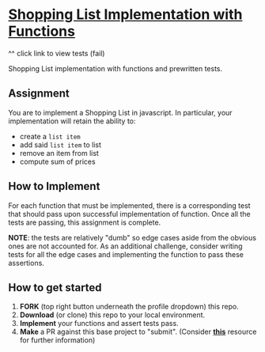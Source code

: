 # [Shopping List Implementation with Functions](https://fewdmaterials.github.io/JSR_Shopping_List_Functions/)
^^ click link to view tests (fail)

Shopping List implementation with functions and prewritten tests.

## Assignment

You are to implement a Shopping List in javascript. In particular, your implementation will retain the ability to:

* create a `list item`
* add said `list item` to list
* remove an item from list
* compute sum of prices

## How to Implement

For each function that must be implemented, there is a corresponding test that should pass upon successful implementation of function. Once all the tests are passing, this assignment is complete.

**NOTE**: the tests are relatively "dumb" so edge cases aside from the obvious ones are not accounted for. As an additional challenge, consider writing tests for all the edge cases and implementing the function to pass these assertions.

## How to get started

1. **FORK** (top right button underneath the profile dropdown) this repo.
2. **Download** (or clone) this repo to your local environment. 
3. **Implement** your functions and assert tests pass.
4. **Make** a PR against this base project to "submit". (Consider **[this](https://help.github.com/articles/creating-a-pull-request-from-a-fork/)** resource for further information)
